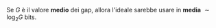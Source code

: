 Se $G$ è il valore **medio** dei gap, allora l'ideale sarebbe usare in **media** $\sim\log_2{G}$ bits.